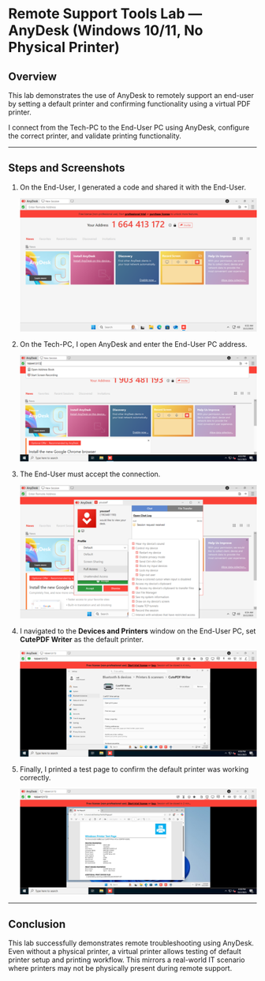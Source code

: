 # Remote Support Tools Lab — AnyDesk (Windows 10/11, No Physical Printer)

## Overview
This lab demonstrates the use of AnyDesk to remotely support an end-user by setting a default printer and confirming functionality using a virtual PDF printer.

I connect from the Tech-PC to the End-User PC using AnyDesk, configure the correct printer, and validate printing functionality.

---

## Steps and Screenshots

1. On the End-User, I generated a code and shared it with the End-User.

   ![](./screenshots/Tech-PC_Code_Window.png)

2. On the Tech-PC, I open AnyDesk and enter the End-User PC address.

   ![](./screenshots/End-User_Code_Entry_Window.png)

3. The End-User must accept the connection.

   ![](./screenshots/End-User_Accept.png)

4. I navigated to the **Devices and Printers** window on the End-User PC, set **CutePDF Writer** as the default printer.  

   ![](./screenshots/Default_Printer.png)

6. Finally, I printed a test page to confirm the default printer was working correctly. 
 
   ![](./screenshots/Test_Page_Print.png)

---

## Conclusion

This lab successfully demonstrates remote troubleshooting using AnyDesk. Even without a physical printer, a virtual printer allows testing of default printer setup and printing workflow. This mirrors a real-world IT scenario where printers may not be physically present during remote support.
